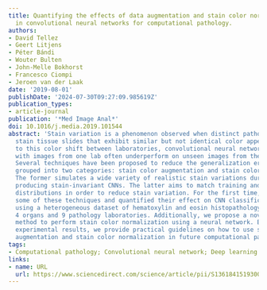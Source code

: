 ```yaml
---
title: Quantifying the effects of data augmentation and stain color normalization
  in convolutional neural networks for computational pathology.
authors:
- David Tellez
- Geert Litjens
- Péter Bándi
- Wouter Bulten
- John-Melle Bokhorst
- Francesco Ciompi
- Jeroen van der Laak
date: '2019-08-01'
publishDate: '2024-07-30T09:27:09.985619Z'
publication_types:
- article-journal
publication: '*Med Image Anal*'
doi: 10.1016/j.media.2019.101544
abstract: 'Stain variation is a phenomenon observed when distinct pathology laboratories
  stain tissue slides that exhibit similar but not identical color appearance. Due
  to this color shift between laboratories, convolutional neural networks (CNNs) trained
  with images from one lab often underperform on unseen images from the other lab.
  Several techniques have been proposed to reduce the generalization error, mainly
  grouped into two categories: stain color augmentation and stain color normalization.
  The former simulates a wide variety of realistic stain variations during training,
  producing stain-invariant CNNs. The latter aims to match training and test color
  distributions in order to reduce stain variation. For the first time, we compared
  some of these techniques and quantified their effect on CNN classification performance
  using a heterogeneous dataset of hematoxylin and eosin histopathology images from
  4 organs and 9 pathology laboratories. Additionally, we propose a novel unsupervised
  method to perform stain color normalization using a neural network. Based on our
  experimental results, we provide practical guidelines on how to use stain color
  augmentation and stain color normalization in future computational pathology applications.'
tags:
- Computational pathology; Convolutional neural network; Deep learning
links:
- name: URL
  url: https://www.sciencedirect.com/science/article/pii/S1361841519300799
---
```

